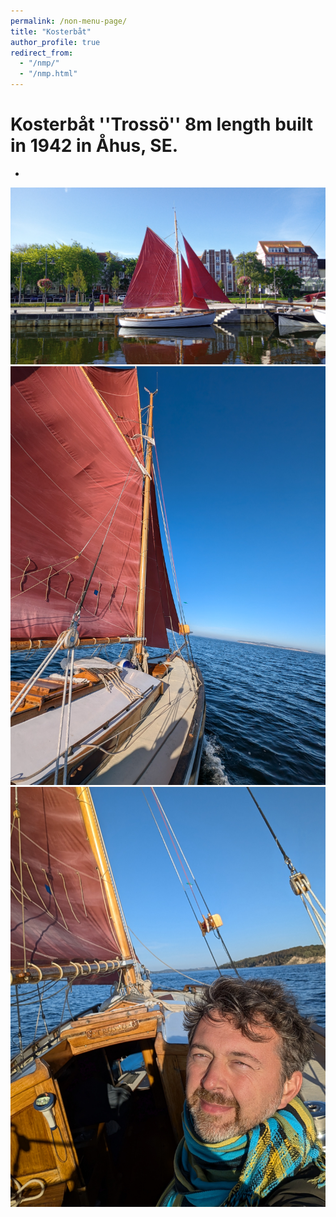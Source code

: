 ```yaml
---
permalink: /non-menu-page/
title: "Kosterbåt"
author_profile: true
redirect_from: 
  - "/nmp/"
  - "/nmp.html"
---
```


Kosterbåt ''Trossö'' 8m length built in 1942 in Åhus, SE.
====

*

![Pic1](../images/pic1.jpg)![Pic1](../images/pic2.jpg)![Pic1](../images/pic3.jpg)